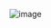 ![image](https://github.com/zakaria0101echifaouy/Linux-Shell-HackerRank/assets/108145379/7e207006-70b0-4c88-8535-d6c1f6a3bdf8)
